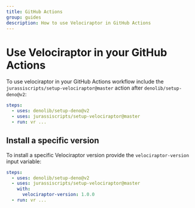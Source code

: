 ```yaml
---
title: GitHub Actions
group: guides
description: How to use Velociraptor in GitHub Actions
---
```

# Use Velociraptor in your GitHub Actions

To use velociraptor in your GitHub Actions workflow include the `jurassiscripts/setup-velociraptor@master` action after `denolib/setup-deno@v2`:

```yaml
steps:
  - uses: denolib/setup-deno@v2
  - uses: jurassiscripts/setup-velociraptor@master
  - run: vr ...
```

## Install a specific version

To install a specific Velociraptor version provide the `velociraptor-version` input variable:

```yaml
steps:
  - uses: denolib/setup-deno@v2
  - uses: jurassiscripts/setup-velociraptor@master
    with:
      velociraptor-version: 1.0.0
  - run: vr ...
```
